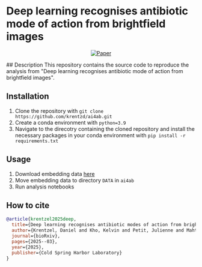 # Deep learning recognises antibiotic mode of action from brightfield images
<p align="center">
    <a href="https://www.biorxiv.org/content/10.1101/2025.03.30.645928v3"><img alt="Paper" src="https://img.shields.io/badge/paper-bioRxiv-%23b62b39"></a>
</p>
## Description 
This repository contains the source code to reproduce the analysis from "Deep learning recognises antibiotic mode of action from brightfield images".

## Installation
1) Clone the repository with `git clone https://github.com/krentzd/ai4ab.git`
2) Create a conda environment with `python=3.9`
3) Navigate to the direcotry containing the cloned repository and install the necessary packages in your conda environment with `pip install -r requirements.txt`
   
## Usage 
1) Download embedding data [here](https://drive.proton.me/urls/3MRM7J3MW4#dZKoPQBYuxpw)
2) Move embedding data to directory `DATA` in `ai4ab`
3) Run analysis notebooks

## How to cite
```bibtex
@article{krentzel2025deep,
  title={Deep learning recognises antibiotic modes of action from brightfield images},
  author={Krentzel, Daniel and Kho, Kelvin and Petit, Julienne and Mahtal, Nassim and Chiaravalli, Jeanne and Shorte, Spencer L and Wehenkel, Anne Marie and Boneca, Ivo G and Zimmer, Christophe},
  journal={bioRxiv},
  pages={2025--03},
  year={2025},
  publisher={Cold Spring Harbor Laboratory}
}
```
